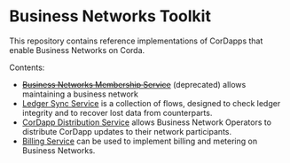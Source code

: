 Business Networks Toolkit
==================================

This repository contains reference implementations of CorDapps that enable Business Networks on Corda. 

Contents:
* [~~Business Networks Membership Service~~](./memberships-management) (deprecated) allows maintaining a business network 
* [Ledger Sync Service](./ledger-sync) is a collection of flows, designed to check ledger integrity and to recover lost data from counterparts.
* [CorDapp Distribution Service](./cordapp-updates-distribution) allows Business Network Operators to distribute CorDapp updates to their network participants. 
* [Billing Service](./billing) can be used to implement billing and metering on Business Networks.
